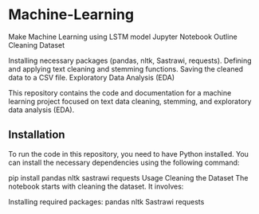 # Machine-Learning
Make Machine Learning using LSTM model
Jupyter Notebook Outline
Cleaning Dataset

Installing necessary packages (pandas, nltk, Sastrawi, requests).
Defining and applying text cleaning and stemming functions.
Saving the cleaned data to a CSV file.
Exploratory Data Analysis (EDA)

This repository contains the code and documentation for a machine learning project focused on text data cleaning, stemming, and exploratory data analysis (EDA).

## Installation

To run the code in this repository, you need to have Python installed. You can install the necessary dependencies using the following command:

pip install pandas nltk sastrawi requests
Usage
Cleaning the Dataset
The notebook starts with cleaning the dataset. It involves:

Installing required packages:
pandas
nltk
Sastrawi
requests

